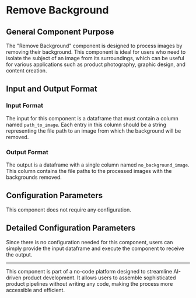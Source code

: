 # Remove Background

## General Component Purpose

The "Remove Background" component is designed to process images by removing their background. This component is ideal for users who need to isolate the subject of an image from its surroundings, which can be useful for various applications such as product photography, graphic design, and content creation.

## Input and Output Format

### Input Format

The input for this component is a dataframe that must contain a column named `path_to_image`. Each entry in this column should be a string representing the file path to an image from which the background will be removed.

### Output Format

The output is a dataframe with a single column named `no_background_image`. This column contains the file paths to the processed images with the backgrounds removed.

## Configuration Parameters

This component does not require any configuration.

## Detailed Configuration Parameters

Since there is no configuration needed for this component, users can simply provide the input dataframe and execute the component to receive the output.

---

This component is part of a no-code platform designed to streamline AI-driven product development. It allows users to assemble sophisticated product pipelines without writing any code, making the process more accessible and efficient.
